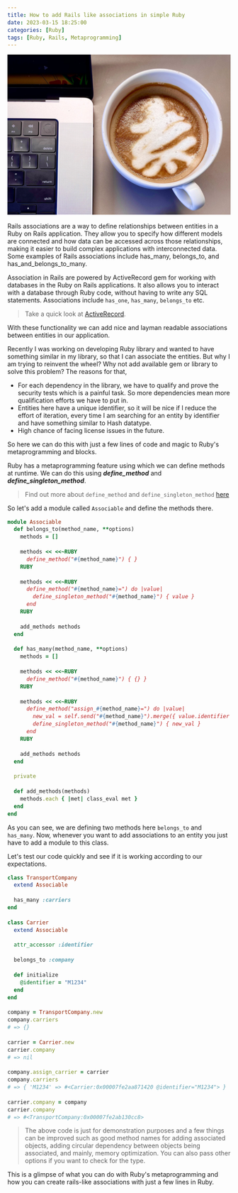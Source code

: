 ```yaml
---
title: How to add Rails like associations in simple Ruby
date: 2023-03-15 18:25:00
categories: [Ruby]
tags: [Ruby, Rails, Metaprogramming]
---
```


![Image](/assets/article_images/2023_03_15_adding_rails_like_associations_in_ruby.jpg)

Rails associations are a way to define relationships between entities in a Ruby on Rails application.
They allow you to specify how different models are connected and how data can be accessed across
those relationships, making it easier to build complex applications with interconnected data.
Some examples of Rails associations include has_many, belongs_to, and has_and_belongs_to_many.

Association in Rails are powered by ActiveRecord gem for working with databases in the Ruby on Rails
applications. It also allows you to interact with a database through Ruby code,
without having to write any SQL statements. Associations include `has_one`, `has_many`, `belongs_to` etc.
> Take a quick look at [ActiveRecord](https://guides.rubyonrails.org/active_record_basics.html).

With these functionality we can add nice and layman readable associations between entities in our application.

Recently I was working on developing Ruby library and wanted to have something similar in my library, so that
I can associate the entities. But why I am trying to reinvent the wheel? Why not add available gem or library to solve
this problem? The reasons for that,
- For each dependency in the library, we have to qualify and prove the security tests which is a painful task. So more
  dependencies mean more qualification efforts we have to put in.
- Entities here have a unique identifier, so it will be nice if I reduce the effort of iteration, every time I am searching
  for an entity by identifier and have something similar to Hash datatype.
- High chance of facing license issues in the future.

So here we can do this with just a few lines of code and magic to Ruby's metaprogramming and blocks.

Ruby has a metaprogramming feature using which we can define methods at runtime. We can do this using ***define_method***
and ***define_singleton_method***.
> Find out more about `define_method` and `define_singleton_method`
[here](https://sudeeptarlekar.com/posts/define-method-and-define-singleton-method/)

So let's add a module called `Associable` and define the methods there.

```ruby
module Associable
  def belongs_to(method_name, **options)
    methods = []

    methods << <<~RUBY
      define_method("#{method_name}") { }
    RUBY

    methods << <<~RUBY
      define_method("#{method_name}=") do |value|
        define_singleton_method("#{method_name}") { value }
      end
    RUBY

    add_methods methods
  end

  def has_many(method_name, **options)
    methods = []

    methods << <<~RUBY
      define_method("#{method_name}") { {} }
    RUBY

    methods << <<~RUBY
      define_method("assign_#{method_name}=") do |value|
        new_val = self.send("#{method_name}").merge({ value.identifier => value })
        define_singleton_method("#{method_name}") { new_val }
      end
    RUBY

    add_methods methods
  end

  private

  def add_methods(methods)
    methods.each { |met| class_eval met }
  end
end
```

As you can see, we are defining two methods here `belongs_to` and `has_many`. Now, whenever you want
to add associations to an entity you just have to add a module to this class.


Let's test our code quickly and see if it is working according to our expectations.

```ruby
class TransportCompany
  extend Associable

  has_many :carriers
end

class Carrier
  extend Associable

  attr_accessor :identifier

  belongs_to :company

  def initialize
    @identifier = "M1234"
  end
end

company = TransportCompany.new
company.carriers
# => {}

carrier = Carrier.new
carrier.company
# => nil

company.assign_carrier = carrier
company.carriers
# => { 'M1234' => #<Carrier:0x00007fe2aa871420 @identifier="M1234"> }

carrier.company = company
carrier.company
# => #<TransportCompany:0x00007fe2ab130cc8>
```

> The above code is just for demonstration purposes and a few things can be improved such as good method
names for adding associated objects, adding circular dependency between objects being associated, and mainly,
memory optimization. You can also pass other options if you want to check for the type.

This is a glimpse of what you can do with Ruby's metaprogramming and how you can create rails-like associations with
just a few lines in Ruby.
